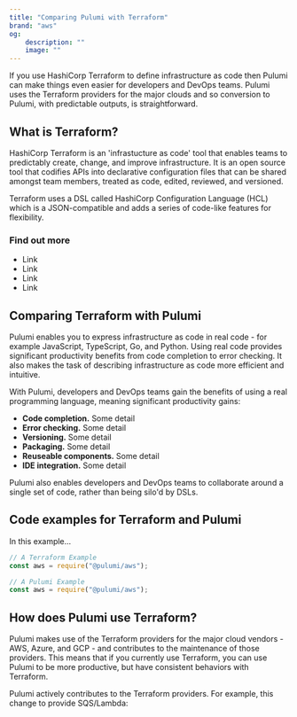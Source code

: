 ```yaml
---
title: "Comparing Pulumi with Terraform"
brand: "aws"
og:
    description: ""
    image: ""
---
```

<!-- Links -->
[AWS here]: https://aws.amazon.com/athena/
[Reference docs]: ../reference/aws.html
[Github @pulumi/aws]: https://github.com/pulumi/pulumi-aws 
[Configure AWS]: ../install/aws.html

If you use HashiCorp Terraform to define infrastructure as code then Pulumi can make things even easier  for developers and DevOps teams. Pulumi uses the Terraform providers for the major clouds and so conversion to Pulumi, with predictable outputs, is straightforward. 

<div class="row">
<div class="col-md-9" markdown="1">

## What is Terraform?

HashiCorp Terraform is an 'infrastucture as code' tool that enables teams to predictably create, change, and improve infrastructure. It is an open source tool that codifies APIs into declarative configuration files that can be shared amongst team members, treated as code, edited, reviewed, and versioned.

Terraform uses a DSL called HashiCorp Configuration Language (HCL) which is a JSON-compatible and adds a series of code-like features for flexibility.

</div>
<div class="col-md-3 find-out-more" markdown="1">

### Find out more

* Link
* Link
* Link
* Link

</div>
</div>


## Comparing Terraform with Pulumi

Pulumi enables you to express infrastructure as code in real code - for example JavaScript, TypeScript, Go, and Python. Using real code provides significant productivity benefits from code completion to error checking. It also makes the task of describing infrastructure as code more efficient and intuitive.

With Pulumi, developers and DevOps teams gain the benefits of using a real programming language, meaning significant productivity gains: 
* **Code completion.** Some detail
* **Error checking.** Some detail
* **Versioning.** Some detail
* **Packaging.** Some detail
* **Reuseable components.** Some detail
* **IDE integration.** Some detail

Pulumi also enables developers and DevOps teams to collaborate around a single set of code, rather than being silo'd by DSLs. 

## Code examples for Terraform and Pulumi

In this example...

<div class="row">
<div class="col-md-6" markdown="1">

```javascript
// A Terraform Example
const aws = require("@pulumi/aws");

```
</div>

<div class="col-md-6" markdown="1">

```javascript
// A Pulumi Example
const aws = require("@pulumi/aws");

```

</div>
</div>

## How does Pulumi use Terraform?

Pulumi makes use of the Terraform providers for the major cloud vendors - AWS, Azure, and GCP - and contributes to the maintenance of those providers. This means that if you currently use Terraform, you can use Pulumi to be more productive, but have consistent behaviors with Terraform. 

Pulumi actively contributes to the Terraform providers. For example, this change to provide SQS/Lambda: <Link>
